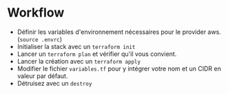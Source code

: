 # Workflow

* Définir les variables d'environnement nécessaires pour le provider aws. (`source .envrc`)
* Initialiser la stack avec un `terraform init`
* Lancer un `terraform plan` et vérifier qu'il vous convient.
* Lancer la création avec un `terraform apply`
* Modifier le fichier `variables.tf` pour y intégrer votre nom et un CIDR en valeur par défaut.
* Détruisez avec un `destroy`
